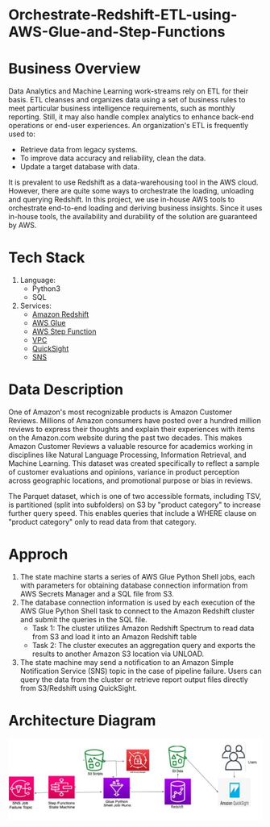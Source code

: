 # Orchestrate-Redshift-ETL-using-AWS-Glue-and-Step-Functions

# Business Overview

Data Analytics and Machine Learning work-streams rely on ETL for their basis. ETL cleanses and organizes data using a set of business rules to meet particular business intelligence requirements, such as monthly reporting. Still, it may also handle complex analytics to enhance back-end operations or end-user experiences. An organization's ETL is frequently used to: 

* Retrieve data from legacy systems.
* To improve data accuracy and reliability, clean the data.
* Update a target database with data.

It is prevalent to use Redshift as a data-warehousing tool in the AWS cloud. However, there are quite some ways to orchestrate the loading, unloading and querying Redshift. In this project, we use in-house AWS tools to orchestrate end-to-end loading and deriving business insights. Since it uses in-house tools, the availability and durability of the solution are guaranteed by AWS.

# Tech Stack

1. Language:
   * Python3
   * SQL
2. Services:
   * [Amazon Redshift](https://github.com/sudheera96/Orchestrate-Redshift-ETL-using-AWS-Glue-and-Step-Functions/blob/main/AWS_Redshift.md)
   * [AWS Glue](https://github.com/sudheera96/Orchestrate-Redshift-ETL-using-AWS-Glue-and-Step-Functions/blob/main/AWS_Glue.md)
   * [AWS Step Function](https://github.com/sudheera96/Orchestrate-Redshift-ETL-using-AWS-Glue-and-Step-Functions/blob/main/AWS_Stepfunction.md)
   * [VPC](https://github.com/sudheera96/Orchestrate-Redshift-ETL-using-AWS-Glue-and-Step-Functions/blob/main/AWS_VPC.md)
   * [QuickSight](https://github.com/sudheera96/Orchestrate-Redshift-ETL-using-AWS-Glue-and-Step-Functions/blob/main/AWS_Quicksight.md)
   * [SNS](https://github.com/sudheera96/Orchestrate-Redshift-ETL-using-AWS-Glue-and-Step-Functions/blob/main/AWS_SNS.md)

# Data Description

One of Amazon's most recognizable products is Amazon Customer Reviews. Millions of Amazon consumers have posted over a hundred million reviews to express their thoughts and explain their experiences with items on the Amazon.com website during the past two decades. This makes Amazon Customer Reviews a valuable resource for academics working in disciplines like Natural Language Processing, Information Retrieval, and Machine Learning. This dataset was created specifically to reflect a sample of customer evaluations and opinions, variance in product perception across geographic locations, and promotional purpose or bias in reviews.

The Parquet dataset, which is one of two accessible formats, including TSV, is partitioned (split into subfolders) on S3 by "product category" to increase further query speed. This enables queries that include a WHERE clause on "product category" only to read data from that category.

 # Approch
 
1. The state machine starts a series of AWS Glue Python Shell jobs, each with parameters for obtaining database connection information from AWS Secrets Manager and a SQL file from S3.
2. The database connection information is used by each execution of the AWS Glue Python Shell task to connect to the Amazon Redshift cluster and submit the queries in the SQL file.
     * Task 1: The cluster utilizes Amazon Redshift Spectrum to read data from S3 and load it into an Amazon Redshift table
     * Task 2: The cluster executes an aggregation query and exports the results to another Amazon S3 location via UNLOAD.
3. The state machine may send a notification to an Amazon Simple Notification Service (SNS) topic in the case of pipeline failure.
Users can query the data from the cluster or retrieve report output files directly from S3/Redshift using QuickSight.

# Architecture Diagram

![](https://raw.githubusercontent.com/sudheera96/Orchestrate-Redshift-ETL-using-AWS-Glue-and-Step-Functions/main/images/architecture.jpg)
 
